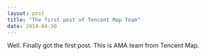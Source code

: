 ```yaml
---
layout: post
title: "The first post of Tencent Map Team"
date: 2014-04-30
---
```


Well. Finally got the first post.  This is AMA team from Tencent Map.
